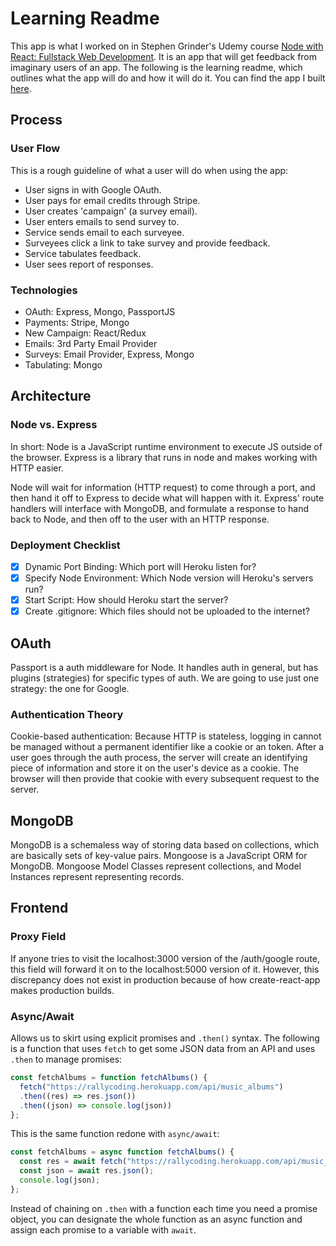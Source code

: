 # Learning Readme

This app is what I worked on in Stephen Grinder's Udemy course [Node with React: Fullstack Web Development](https://github.com/StephenGrider/FullstackReactCode). It is an app that will get feedback from imaginary users of an app. The following is the learning readme, which outlines what the app will do and how it will do it.
You can find the app I built [here](https://protected-garden-75366.herokuapp.com/).

## Process

### User Flow

This is a rough guideline of what a user will do when using the app:
  - User signs in with Google OAuth.
  - User pays for email credits through Stripe.
  - User creates 'campaign' (a survey email).
  - User enters emails to send survey to.
  - Service sends email to each surveyee.
  - Surveyees click a link to take survey and provide feedback.
  - Service tabulates feedback.
  - User sees report of responses.

### Technologies
  - OAuth: Express, Mongo, PassportJS
  - Payments: Stripe, Mongo
  - New Campaign: React/Redux
  - Emails: 3rd Party Email Provider
  - Surveys: Email Provider, Express, Mongo
  - Tabulating: Mongo

## Architecture

### Node vs. Express
In short: Node is a JavaScript runtime environment to execute JS outside of the browser. Express is a library that runs in node and makes working with HTTP easier.

Node will wait for information (HTTP request) to come through a port, and then hand it off to Express to decide what will happen with it. Express' route handlers will interface with MongoDB, and formulate a response to hand back to Node, and then off to the user with an HTTP response.

### Deployment Checklist
  - [x] Dynamic Port Binding: Which port will Heroku listen for?
  - [x] Specify Node Environment: Which Node version will Heroku's servers run?
  - [x] Start Script: How should Heroku start the server?
  - [x] Create .gitignore: Which files should not be uploaded to the internet?

## OAuth
Passport is a auth middleware for Node. It handles auth in general, but has plugins (strategies) for specific types of auth. We are going to use just one strategy: the one for Google.

### Authentication Theory
Cookie-based authentication: Because HTTP is stateless, logging in cannot be managed without a permanent identifier like a cookie or an token. After a user goes through the auth process, the server will create an identifying piece of information and store it on the user's device as a cookie. The browser will then provide that cookie with every subsequent request to the server.

## MongoDB
MongoDB is a schemaless way of storing data based on collections, which are basically sets of key-value pairs.
Mongoose is a JavaScript ORM for MongoDB. Mongoose Model Classes represent collections, and Model Instances represent representing records.

## Frontend

### Proxy Field
If anyone tries to visit the localhost:3000 version of the /auth/google route, this field will forward it on to the localhost:5000 version of it. However, this discrepancy does not exist in production because of how create-react-app makes production builds.

### Async/Await
Allows us to skirt using explicit promises and `.then()` syntax.
The following is a function that uses `fetch` to get some JSON data from an API and uses `.then` to manage promises:

  ```javascript
  const fetchAlbums = function fetchAlbums() {
    fetch("https://rallycoding.herokuapp.com/api/music_albums")
    .then((res) => res.json())
    .then((json) => console.log(json))
  };
  ```

This is the same function redone with `async/await`:

  ```javascript
  const fetchAlbums = async function fetchAlbums() {
    const res = await fetch("https://rallycoding.herokuapp.com/api/music_albums");
    const json = await res.json();
    console.log(json);
  };
  ```

Instead of chaining on `.then` with a function each time you need a promise object, you can designate the whole function as an async function and assign each promise to a variable with `await`.
